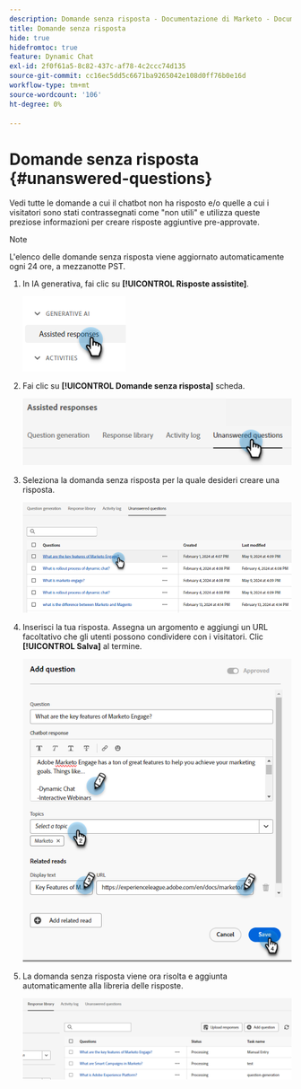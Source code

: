 ```yaml
---
description: Domande senza risposta - Documentazione di Marketo - Documentazione del prodotto
title: Domande senza risposta
hide: true
hidefromtoc: true
feature: Dynamic Chat
exl-id: 2f0f61a5-8c82-437c-af78-4c2ccc74d135
source-git-commit: cc16ec5dd5c6671ba9265042e108d0ff76b0e16d
workflow-type: tm+mt
source-wordcount: '106'
ht-degree: 0%

---
```


# Domande senza risposta {#unanswered-questions}

Vedi tutte le domande a cui il chatbot non ha risposto e/o quelle a cui i visitatori sono stati contrassegnati come &quot;non utili&quot; e utilizza queste preziose informazioni per creare risposte aggiuntive pre-approvate.

>[!NOTE]
>
>L&#39;elenco delle domande senza risposta viene aggiornato automaticamente ogni 24 ore, a mezzanotte PST.

1. In IA generativa, fai clic su **[!UICONTROL Risposte assistite]**.

   ![](assets/unanswered-questions-1.png)

1. Fai clic su **[!UICONTROL Domande senza risposta]** scheda.

   ![](assets/unanswered-questions-2.png)

1. Seleziona la domanda senza risposta per la quale desideri creare una risposta.

   ![](assets/unanswered-questions-3.png)

1. Inserisci la tua risposta. Assegna un argomento e aggiungi un URL facoltativo che gli utenti possono condividere con i visitatori. Clic **[!UICONTROL Salva]** al termine.

   ![](assets/unanswered-questions-4.png)

1. La domanda senza risposta viene ora risolta e aggiunta automaticamente alla libreria delle risposte.

   ![](assets/unanswered-questions-5.png)
